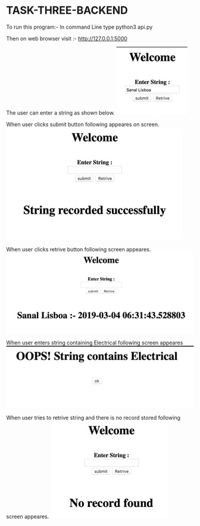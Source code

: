 # TASK-THREE-BACKEND

To run this program:-
In command Line type
python3 api.py

Then on web browser visit :- http://127.0.0.1:5000

The user can enter a string as shown below.
![alt text](https://github.com/SanalLisboa/Project-Images/blob/master/UNADJUSTEDNONRAW_mini_1e.jpg)

When user clicks submit button following appeares on screen.
![alt text](https://github.com/SanalLisboa/Project-Images/blob/master/Image%2004-03-19%20at%206.32%20AM.jpg)

When user clicks retrive button following screen appeares.
![alt text](https://github.com/SanalLisboa/Project-Images/blob/master/Image%2004-03-19%20at%206.32%20AM%20(1).jpg)

When user enters string containing Electrical following screen appeares
![alt text](https://github.com/SanalLisboa/Project-Images/blob/master/UNADJUSTEDNONRAW_mini_20.jpg)

When user tries to retrive string and there is no record stored following screen appeares.
![alt text](https://github.com/SanalLisboa/Project-Images/blob/master/UNADJUSTEDNONRAW_mini_21.jpg)
